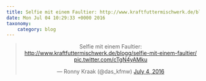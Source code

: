 ```yaml
---
title: Selfie mit einem Faultier: http://www.kraftfuttermischwerk.de/blogg/selfie-mit-einem-faultier/ http://twitter.com/das_kfmw/status/749886190015410176/photo/1
date: Mon Jul 04 10:29:33 +0000 2016
taxonomy:
    category: blog
---
```

<blockquote class="twitter-tweet" align="center"><p lang="de" dir="ltr">Selfie mit einem Faultier: <a href="http://www.kraftfuttermischwerk.de/blogg/selfie-mit-einem-faultier/">http://www.kraftfuttermischwerk.de/blogg/selfie-mit-einem-faultier/</a> <a href="http://twitter.com/das_kfmw/status/749886190015410176/photo/1">pic.twitter.com/cTgN4yAMku</a></p>&mdash; Ronny Kraak (@das_kfmw) <a href="https://twitter.com/das_kfmw/status/749886190015410176">July 4, 2016</a></blockquote>
